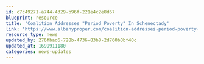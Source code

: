 ```yaml
---
id: c7c49271-a744-4329-b96f-221e4c2e8d67
blueprint: resource
title: 'Coalition Addresses "Period Poverty" In Schenectady'
link: 'https://www.albanyproper.com/coalition-addresses-period-poverty-in-schenectady/'
resource_type: news
updated_by: 276fbad6-728b-4736-83b8-2d760b0bf40c
updated_at: 1699911180
categories: news-updates
---
```

